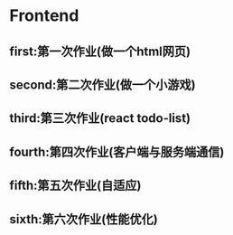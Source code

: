 # Frontend
## first:第一次作业(做一个html网页)
## second:第二次作业(做一个小游戏)
## third:第三次作业(react todo-list)
## fourth:第四次作业(客户端与服务端通信)
## fifth:第五次作业(自适应)
## sixth:第六次作业(性能优化)
